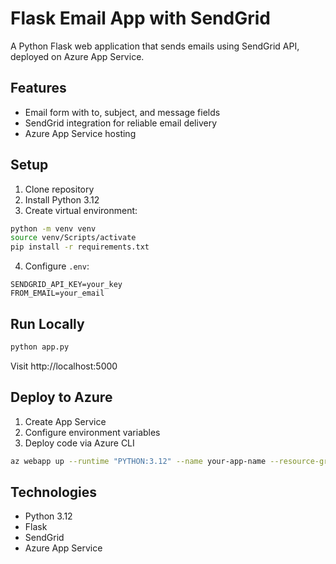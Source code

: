 # Flask Email App with SendGrid

A Python Flask web application that sends emails using SendGrid API, deployed on Azure App Service.

## Features
- Email form with to, subject, and message fields
- SendGrid integration for reliable email delivery
- Azure App Service hosting

## Setup
1. Clone repository
2. Install Python 3.12
3. Create virtual environment:
```bash
python -m venv venv
source venv/Scripts/activate
pip install -r requirements.txt
```
4. Configure `.env`:
```
SENDGRID_API_KEY=your_key
FROM_EMAIL=your_email
```

## Run Locally
```bash
python app.py
```
Visit http://localhost:5000

## Deploy to Azure
1. Create App Service
2. Configure environment variables
3. Deploy code via Azure CLI
```bash
az webapp up --runtime "PYTHON:3.12" --name your-app-name --resource-group your-group
```

## Technologies
- Python 3.12
- Flask
- SendGrid
- Azure App Service

  
